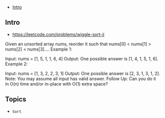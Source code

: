 - [Intro](#intro)

## Intro

- https://leetcode.com/problems/wiggle-sort-ii

Given an unsorted array nums, reorder it such that nums[0] < nums[1] > nums[2] < nums[3]....
Example 1:

Input: nums = [1, 5, 1, 1, 6, 4]
Output: One possible answer is [1, 4, 1, 5, 1, 6].
Example 2:

Input: nums = [1, 3, 2, 2, 3, 1]
Output: One possible answer is [2, 3, 1, 3, 1, 2].
Note:
You may assume all input has valid answer.
Follow Up:
Can you do it in O(n) time and/or in-place with O(1) extra space?

## Topics

- `Sort`


